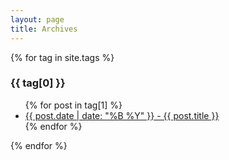 ```yaml
---
layout: page
title: Archives
---
```


{% for tag in site.tags %}
  <h3>{{ tag[0] }}</h3>
  <ul>
    {% for post in tag[1] %}
      <li><a href="{{ post.url | relative_url }}">{{ post.date | date: "%B %Y" }} - {{ post.title }}</a></li>
    {% endfor %}
  </ul>
{% endfor %}